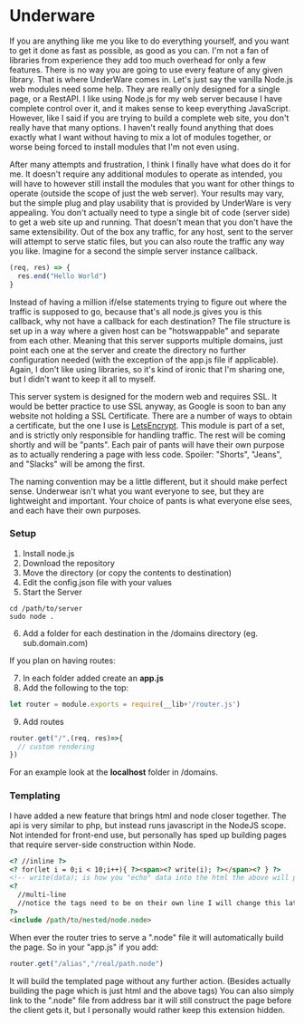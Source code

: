 # Underware
If you are anything like me you like to do everything yourself, and you want to get it done as fast as possible, as good as you can. I'm not a fan of libraries from experience they add too much overhead for only a few features. There is no way you are going to use every feature of any given library. That is where UnderWare comes in. Let's just say the vanilla Node.js web modules need some help. They are really only designed for a single page, or a RestAPI. I like using Node.js for my web server because I have complete control over it, and it makes sense to keep everything JavaScript. However, like I said if you are trying to build a complete web site, you don't really have that many options. I haven't really found anything that does exactly what I want without having to mix a lot of modules together, or worse being forced to install modules that I'm not even using.

After many attempts and frustration, I think I finally have what does do it for me. It doesn't require any additional modules to operate as intended, you will have to however still install the modules that you want for other things to operate (outside the scope of just the web server). Your results may vary, but the simple plug and play usability that is provided by UnderWare is very appealing. You don't actually need to type a single bit of code (server side) to get a web site up and running. That doesn't mean that you don't have the same extensibility. Out of the box any traffic, for any host, sent to the server will attempt to serve static files, but you can also route the traffic any way you like. Imagine for a second the simple server instance callback.

```JavaScript
(req, res) => {
  res.end("Hello World")
}
```

Instead of having a million if/else statements trying to figure out where the traffic is supposed to go, because that's all node.js gives you is this callback, why not have a callback for each destination? The file structure is set up in a way where a given host can be "hotswappable" and separate from each other. Meaning that this server supports multiple domains, just point each one at the server and create the directory no further configuration needed (with the exception of the app.js file if applicable). Again, I don't like using libraries, so it's kind of ironic that I'm sharing one, but I didn't want to keep it all to myself.

This server system is designed for the modern web and requires SSL. It would be better practice to use SSL anyway, as Google is soon to ban any website not holding a SSL Certificate. There are a number of ways to obtain a certificate, but the one I use is [LetsEncrypt](https://letsencrypt.org). This module is part of a set, and is strictly only responsible for handling traffic. The rest will be coming shortly and will be "pants". Each pair of pants will have their own purpose as to actually rendering a page with less code. Spoiler: "Shorts", "Jeans", and "Slacks" will be among the first.

The naming convention may be a little different, but it should make perfect sense. Underwear isn't what you want everyone to see, but they are lightweight and important. Your choice of pants is what everyone else sees, and each have their own purposes.

### Setup

1. Install node.js
2. Download the repository
3. Move the directory (or copy the contents to destination)
4. Edit the config.json file with your values
5. Start the Server
```
cd /path/to/server
sudo node .
```
6. Add a folder for each destination in the /domains directory (eg. sub.domain.com)

If you plan on having routes:

7. In each folder added create an **app.js**
8. Add the following to the top:
```JavaScript
let router = module.exports = require(__lib+'/router.js')
```
9. Add routes
```JavaScript
router.get("/",(req, res)=>{
  // custom rendering
})
```

For an example look at the **localhost** folder in /domains.

### Templating

I have added a new feature that brings html and node closer together. The api is very similar to php, but instead runs javascript in the NodeJS scope. Not intended for front-end use, but personally has sped up building pages that require server-side construction within Node. 

```HTML
<? //inline ?>
<? for(let i = 0;i < 10;i++){ ?><span><? write(i); ?></span><? } ?>
<!-- write(data); is how you "echo" data into the html the above will print 10 spans all with index -->
<? 
  //multi-line
  //notice the tags need to be on their own line I will change this later, but as of right now
?>
<include /path/to/nested/node.node>
```

When ever the router tries to serve a ".node" file it will automatically build the page. So in your "app.js" if you add:
```JavaScript
router.get("/alias","/real/path.node")
```
It will build the templated page without any further action. (Besides actually building the page which is just html and the above tags)
You can also simply link to the ".node" file from address bar it will still construct the page before the client gets it, but I personally would rather keep this extension hidden.
